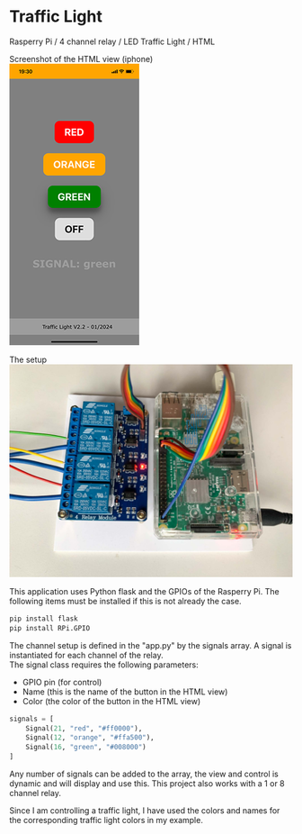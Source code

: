 # Traffic Light

Rasperry Pi / 4 channel relay / LED Traffic Light / HTML

Screenshot of the HTML view (iphone)  
![alt text](https://github.com/ykSneerG/TrafficLight/blob/main/docs/UI_iphone.PNG "Screenshot iphone App")

The setup  
![alt text](https://github.com/ykSneerG/TrafficLight/blob/main/docs/IMG_2868.jpg "Photo Setup")

This application uses Python flask and the GPIOs of the Rasperry Pi. The following items must be installed if this is not already the case.

```python
pip install flask
pip install RPi.GPIO
```

The channel setup is defined in the "app.py" by the signals array. A signal is instantiated for each channel of the relay.  
The signal class requires the following parameters:
* GPIO pin (for control)
* Name (this is the name of the button in the HTML view)
* Color (the color of the button in the HTML view)  

```python
signals = [
    Signal(21, "red", "#ff0000"),
    Signal(12, "orange", "#ffa500"),
    Signal(16, "green", "#008000")
]
```

Any number of signals can be added to the array, the view and control is dynamic and will display and use this. This project also works with a 1 or 8 channel relay.
  
Since I am controlling a traffic light, I have used the colors and names for the corresponding traffic light colors in my example.

